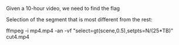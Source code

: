 Given a 10-hour video, we need to find the flag

Selection of the segment that is most different from the rest:

ffmpeg -i mp4.mp4  -an -vf "select=gt(scene\,0.5),setpts=N/(25*TB)" cut4.mp4

